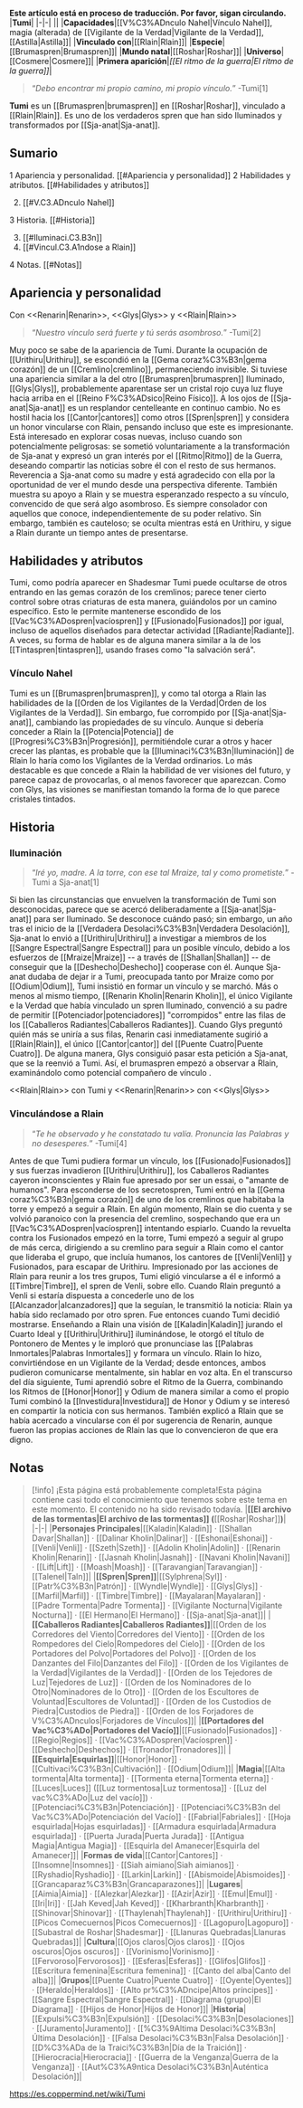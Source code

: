 **Este artículo está en proceso de traducción. Por favor, sigan circulando.**
|**Tumi**|
|-|-|
||
|**Capacidades**|[[V%C3%ADnculo Nahel\|Vínculo Nahel]], magia (alterada) de [[Vigilante de la Verdad\|Vigilante de la Verdad]], [[Astilla\|Astilla]]|
|**Vinculado con**|[[Rlain\|Rlain]]|
|**Especie**|[[Brumaspren\|Brumaspren]]|
|**Mundo natal**|[[Roshar\|Roshar]]|
|**Universo**|[[Cosmere\|Cosmere]]|
|**Primera aparición**|*[[El ritmo de la guerra\|El ritmo de la guerra]]*|

>“*Debo encontrar mi propio camino, mi propio vínculo.*”
\-Tumi[1]


**Tumi** es un [[Brumaspren\|brumaspren]] en [[Roshar\|Roshar]], vinculado a [[Rlain\|Rlain]]. Es uno de los verdaderos spren que han sido Iluminados y transformados por [[Sja-anat\|Sja-anat]].

## Sumario

1 Apariencia y personalidad. [[#Apariencia y personalidad]] 
2 Habilidades y atributos. [[#Habilidades y atributos]] 

2. [[#V.C3.ADnculo Nahel]] 


3 Historia. [[#Historia]] 

3. [[#Iluminaci.C3.B3n]] 
3. [[#Vincul.C3.A1ndose a Rlain]] 


4 Notas. [[#Notas]] 


## Apariencia y personalidad
  Con <<Renarin\|Renarin>>, <<Glys\|Glys>> y <<Rlain\|Rlain>>
>“*Nuestro vínculo será fuerte y tú serás asombroso.*”
\-Tumi[2]


Muy poco se sabe de la apariencia de Tumi. Durante la ocupación de [[Urithiru\|Urithiru]], se escondió en la [[Gema coraz%C3%B3n\|gema corazón]] de un [[Cremlino\|cremlino]], permaneciendo invisible. Si tuviese una apariencia similar a la del otro [[Brumaspren\|brumaspren]] Iluminado, [[Glys\|Glys]], probablemente aparentase ser un cristal rojo cuya luz fluye hacia arriba en el [[Reino F%C3%ADsico\|Reino Físico]]. A los ojos de [[Sja-anat\|Sja-anat]] es un resplandor centelleante en continuo cambio.
No es hostil hacia los [[Cantor\|cantores]] como otros [[Spren\|spren]] y considera un honor vincularse con Rlain, pensando incluso que este es impresionante. Está interesado en explorar cosas nuevas, incluso cuando son potencialmente peligrosas: se sometió voluntariamente a la transformación de Sja-anat y expresó un gran interés por el [[Ritmo\|Ritmo]] de la Guerra, deseando compartir las noticias sobre él con el resto de sus hermanos. Reverencia a Sja-anat como su madre y está agradecido con ella por la oportunidad de ver el mundo desde una perspectiva diferente. También muestra su apoyo a Rlain y se muestra esperanzado respecto a su vínculo, convencido de que será algo asombroso. Es siempre consolador con aquellos que conoce, independientemente de su poder relativo. Sin embargo, también es cauteloso; se oculta mientras está en Urithiru, y sigue a Rlain durante un tiempo antes de presentarse.

## Habilidades y atributos
  Tumi, como podría aparecer en Shadesmar
Tumi puede ocultarse de otros entrando en las gemas corazón de los cremlinos; parece tener cierto control sobre otras criaturas de esta manera, guiándolos por un camino específico. Esto le permite mantenerse escondido de los [[Vac%C3%ADospren\|vacíospren]] y [[Fusionado\|Fusionados]] por igual, incluso de aquellos diseñados para detectar actividad [[Radiante\|Radiante]]. A veces, su forma de hablar es de alguna manera similar a la de los [[Tintaspren\|tintaspren]], usando frases como "la salvación será".

### Vínculo Nahel
Tumi es un [[Brumaspren\|brumaspren]], y como tal otorga a Rlain las habilidades de la [[Orden de los Vigilantes de la Verdad\|Orden de los Vigilantes de la Verdad]]. Sin embargo, fue corrompido por [[Sja-anat\|Sja-anat]], cambiando las propiedades de su vínculo. Aunque si debería conceder a Rlain la [[Potencia\|Potencia]] de [[Progresi%C3%B3n\|Progresión]], permitiéndole curar a otros y hacer crecer las plantas, es probable que la [[Iluminaci%C3%B3n\|Iluminación]] de Rlain lo haría como los Vigilantes de la Verdad ordinarios. Lo más destacable es que concede a Rlain la habilidad de ver visiones del futuro, y parece capaz de provocarlas, o al menos favorecer que aparezcan. Como con Glys, las visiones se manifiestan tomando la forma de lo que parece cristales tintados.

## Historia
### Iluminación
>“*Iré yo, madre. A la torre, con ese tal Mraize, tal y como prometiste.*”
\-Tumi a Sja-anat[1]


Si bien las circunstancias que envuelven la transformación de Tumi son desconocidas, parece que se acercó deliberadamente a [[Sja-anat\|Sja-anat]] para ser Iluminado. Se desconoce cuándo pasó; sin embargo, un año tras el inicio de la [[Verdadera Desolaci%C3%B3n\|Verdadera Desolación]], Sja-anat lo envió a [[Urithiru\|Urithiru]] a investigar a miembros de los [[Sangre Espectral\|Sangre Espectral]] para un posible vínculo, debido a los esfuerzos de [[Mraize\|Mraize]] -- a través de [[Shallan\|Shallan]] -- de conseguir que la [[Deshecho\|Deshecho]] cooperase con él. Aunque Sja-anat dudaba de dejar ir a Tumi, preocupada tanto por Mraize como por [[Odium\|Odium]], Tumi insistió en formar un vínculo y se marchó.
Más o menos al mismo tiempo, [[Renarin Kholin\|Renarin Kholin]], el único Vigilante e la Verdad que había vinculado un spren Iluminado, convenció a su padre de permitir [[Potenciador\|potenciadores]] "corrompidos" entre las filas de los [[Caballeros Radiantes\|Caballeros Radiantes]]. Cuando Glys preguntó quién más se uniría a sus filas, Renarin casi inmediatamente sugirió a [[Rlain\|Rlain]], el único [[Cantor\|cantor]] del [[Puente Cuatro\|Puente Cuatro]]. De alguna manera, Glys consiguió pasar esta petición a Sja-anat, que se la reenvió a Tumi. Así, el brumaspren empezó a observar a Rlain, examinándolo como potencial compañero de vínculo .

  <<Rlain\|Rlain>> con Tumi y <<Renarin\|Renarin>> con <<Glys\|Glys>>
### Vinculándose a Rlain
>“*Te he observado y he constatado tu valía. Pronuncia las Palabras y no desesperes.*”
\-Tumi[4]


Antes de que Tumi pudiera formar un vínculo, los [[Fusionado\|Fusionados]] y sus fuerzas invadieron [[Urithiru\|Urithiru]], los Caballeros Radiantes cayeron inconscientes y Rlain fue apresado por ser un essai, o "amante de humanos". Para esconderse de los secretospren, Tumi entró en la [[Gema coraz%C3%B3n\|gema corazón]] de uno de los cremlinos que habitaba la torre y empezó a seguir a Rlain. En algún momento, Rlain se dio cuenta y se volvió paranoico con la presencia del cremlino, sospechando que era un [[Vac%C3%ADospren\|vacíospren]] intentando espiarlo.
Cuando la revuelta contra los Fusionados empezó en la torre, Tumi empezó a seguir al grupo de más cerca, dirigiendo a su cremlino para seguir a Rlain como el cantor que lideraba el grupo, que incluía humanos, los cantores de [[Venli\|Venli]] y Fusionados, para escapar de Urithiru. Impresionado por las acciones de Rlain para reunir a los tres grupos, Tumi eligió vincularse a él e informó a [[Timbre\|Timbre]], el spren de Venli, sobre ello. Cuando Rlain preguntó a Venli si estaría dispuesta a concederle uno de los [[Alcanzador\|alcanzadores]] que la seguían, le transmitió la noticia: Rlain ya había sido reclamado por otro spren.
Fue entonces cuando Tumi decidió mostrarse. Enseñando a Rlain una visión de [[Kaladin\|Kaladin]] jurando el Cuarto Ideal y [[Urithiru\|Urithiru]] iluminándose, le otorgó el título de Pontonero de Mentes y le imploró que pronunciase las [[Palabras Inmortales\|Palabras Inmortales]] y formara un vínculo. Rlain lo hizo, convirtiéndose en un Vigilante de la Verdad; desde entonces, ambos pudieron comunicarse mentalmente, sin hablar en voz alta.
En el transcurso del día siguiente, Tumi aprendió sobre el Ritmo de la Guerra, combinando los Ritmos de [[Honor\|Honor]] y Odium de manera similar a como el propio Tumi combinó la [[Investidura\|Investidura]] de Honor y Odium y se interesó en compartir la noticia con sus hermanos. También explicó a Rlain que se había acercado a vincularse con él por sugerencia de Renarin, aunque fueron las propias acciones de Rlain las que lo convencieron de que era digno.

## Notas

> [!info] ¡Esta página está probablemente completa!Esta página contiene casi todo el conocimiento que tenemos sobre este tema en este momento.
El contenido no ha sido revisado todavía.
|**[[El archivo de las tormentas\|El archivo de las tormentas]] (**[[Roshar\|Roshar]]**)**|
|-|-|
|**Personajes Principales**|[[Kaladin\|Kaladin]] · [[Shallan Davar\|Shallan]] · [[Dalinar Kholin\|Dalinar]] · [[Eshonai\|Eshonai]] · [[Venli\|Venli]] · [[Szeth\|Szeth]] · [[Adolin Kholin\|Adolin]] · [[Renarin Kholin\|Renarin]] · [[Jasnah Kholin\|Jasnah]] · [[Navani Kholin\|Navani]] · [[Lift\|Lift]] · [[Moash\|Moash]] · [[Taravangian\|Taravangian]] · [[Talenel\|Taln]]|
|**[[Spren\|Spren]]**|[[Sylphrena\|Syl]] · [[Patr%C3%B3n\|Patrón]] · [[Wyndle\|Wyndle]] · [[Glys\|Glys]] · [[Marfil\|Marfil]] · [[Timbre\|Timbre]] · [[Mayalaran\|Mayalaran]] · [[Padre Tormenta\|Padre Tormenta]] · [[Vigilante Nocturna\|Vigilante Nocturna]] · [[El Hermano\|El Hermano]] · [[Sja-anat\|Sja-anat]]|
|**[[Caballeros Radiantes\|Caballeros Radiantes]]**|[[Orden de los Corredores del Viento\|Corredores del Viento]] · [[Orden de los Rompedores del Cielo\|Rompedores del Cielo]] · [[Orden de los Portadores del Polvo\|Portadores del Polvo]] · [[Orden de los Danzantes del Filo\|Danzantes del Filo]] · [[Orden de los Vigilantes de la Verdad\|Vigilantes de la Verdad]] · [[Orden de los Tejedores de Luz\|Tejedores de Luz]] · [[Orden de los Nominadores de lo Otro\|Nominadores de lo Otro]] · [[Orden de los Escultores de Voluntad\|Escultores de Voluntad]] · [[Orden de los Custodios de Piedra\|Custodios de Piedra]] · [[Orden de los Forjadores de V%C3%ADnculos\|Forjadores de Vínculos]]|
|**[[Portadores del Vac%C3%ADo\|Portadores del Vacío]]**|[[Fusionado\|Fusionados]] · [[Regio\|Regios]] · [[Vac%C3%ADospren\|Vacíospren]] · [[Deshecho\|Deshechos]] · [[Tronador\|Tronadores]]|
|**[[Esquirla\|Esquirlas]]**|[[Honor\|Honor]] · [[Cultivaci%C3%B3n\|Cultivación]] · [[Odium\|Odium]]|
|**Magia**|[[Alta tormenta\|Alta tormenta]] · [[Tormenta eterna\|Tormenta eterna]] · [[Luces\|Luces]] ([[Luz tormentosa\|Luz tormentosa]] · [[Luz del vac%C3%ADo\|Luz del vacío]]) · [[Potenciaci%C3%B3n\|Potenciación]] · [[Potenciaci%C3%B3n del Vac%C3%ADo\|Potenciación del Vacío]] · [[Fabrial\|Fabriales]] · [[Hoja esquirlada\|Hojas esquirladas]] · [[Armadura esquirlada\|Armadura esquirlada]] · [[Puerta Jurada\|Puerta Jurada]] · [[Antigua Magia\|Antigua Magia]] · [[Esquirla del Amanecer\|Esquirla del Amanecer]]|
|**Formas de vida**|[[Cantor\|Cantores]] · [[Insomne\|Insomnes]] · [[Siah aimiano\|Siah aimianos]] · [[Ryshadio\|Ryshadio]] · [[Larkin\|Larkin]] · [[Abismoide\|Abismoides]] · [[Grancaparaz%C3%B3n\|Grancaparazones]]|
|**Lugares**|[[Aimia\|Aimia]] · [[Alezkar\|Alezkar]] · [[Azir\|Azir]] · [[Emul\|Emul]] · [[Iri\|Iri]] · [[Jah Keved\|Jah Keved]] · [[Kharbranth\|Kharbranth]] · [[Shinovar\|Shinovar]] · [[Thaylenah\|Thaylenah]] · [[Urithiru\|Urithiru]] · [[Picos Comecuernos\|Picos Comecuernos]] · [[Lagopuro\|Lagopuro]] · [[Subastral de Roshar\|Shadesmar]] · [[Llanuras Quebradas\|Llanuras Quebradas]]|
|**Cultura**|[[Ojos claros\|Ojos claros]] · [[Ojos oscuros\|Ojos oscuros]] · [[Vorinismo\|Vorinismo]] · [[Fervoroso\|Fervorosos]] · [[Esferas\|Esferas]] · [[Glifos\|Glifos]] · [[Escritura femenina\|Escritura femenina]] · [[Canto del alba\|Canto del alba]]|
|**Grupos**|[[Puente Cuatro\|Puente Cuatro]] · [[Oyente\|Oyentes]] · [[Heraldo\|Heraldos]] · [[Alto pr%C3%ADncipe\|Altos príncipes]] · [[Sangre Espectral\|Sangre Espectral]] · [[Diagrama (grupo)\|El Diagrama]] · [[Hijos de Honor\|Hijos de Honor]]|
|**Historia**|[[Expulsi%C3%B3n\|Expulsión]] · [[Desolaci%C3%B3n\|Desolaciones]] · [[Juramento\|Juramento]] · [[%C3%9Altima Desolaci%C3%B3n\|Última Desolación]] · [[Falsa Desolaci%C3%B3n\|Falsa Desolación]] · [[D%C3%ADa de la Traici%C3%B3n\|Día de la Traición]] · [[Hierocracia\|Hierocracia]] · [[Guerra de la Venganza\|Guerra de la Venganza]] · [[Aut%C3%A9ntica Desolaci%C3%B3n\|Auténtica Desolación]]|



https://es.coppermind.net/wiki/Tumi